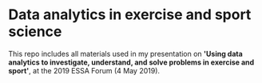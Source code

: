 # Data analytics in exercise and sport science

This repo includes all materials used in my presentation on **'Using data analytics to investigate, understand, and solve problems in exercise and sport'**, at the 2019 ESSA Forum (4 May 2019).
